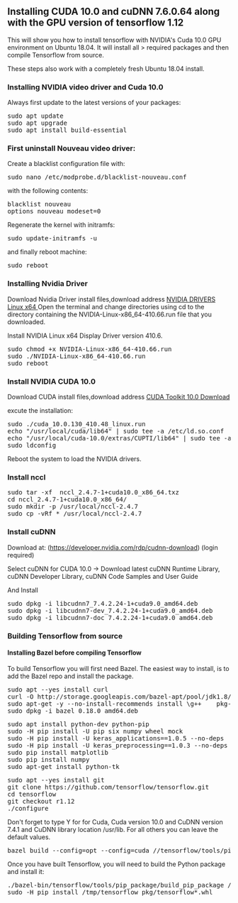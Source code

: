 ## Installing CUDA 10.0 and cuDNN 7.6.0.64 along with the GPU version of tensorflow 1.12

This will show you how to install tensorflow with NVIDIA's Cuda 10.0 GPU environment on Ubuntu 18.04. It will install all > required packages and then compile Tensorflow from source. 

These steps also work with a completely fresh Ubuntu 18.04 install.

###  Installing NVIDIA video driver and Cuda 10.0

Always first update to the latest versions of your packages:


<pre>sudo apt update
sudo apt upgrade
sudo apt install build-essential
</pre>

###  First uninstall Nouveau video driver:

Create a blacklist configuration file with:

<pre>sudo nano /etc/modprobe.d/blacklist-nouveau.conf</pre>

with the following contents:

<pre>blacklist nouveau
options nouveau modeset=0</pre>

Regenerate the kernel with initramfs:

<pre>sudo update-initramfs -u</pre>

and finally reboot machine:

<pre>sudo reboot</pre>

###  Installing Nvidia Driver
Download Nvidia Driver install files,download address [NVIDIA DRIVERS Linux x64 ](https://www.nvidia.com/Download/driverResults.aspx/138959/en-us)
Open the terminal and change directories using cd to the directory containing the NVIDIA-Linux-x86_64-410.66.run file that you downloaded.

Install NVIDIA Linux x64 Display Driver version 410.6.
<pre>sudo chmod +x NVIDIA-Linux-x86_64-410.66.run  
sudo ./NVIDIA-Linux-x86_64-410.66.run  
sudo reboot</pre>  
 
###  Install NVIDIA CUDA 10.0
Download CUDA install files,download address [CUDA Toolkit 10.0 Download](https://developer.nvidia.com/cuda-downloads?target_os=Linux&target_arch=x86_64&target_distro=Ubuntu&target_version=1804&target_type=runfilelocal)


excute the installation:

<pre>sudo ./cuda_10.0.130_410.48_linux.run
echo "/usr/local/cuda/lib64" | sudo tee -a /etc/ld.so.conf
echo "/usr/local/cuda-10.0/extras/CUPTI/lib64" | sudo tee -a /etc/ld.so.conf
sudo ldconfig
</pre>

Reboot the system to load the NVIDIA drivers.

###  Install nccl
<pre>sudo tar -xf  nccl_2.4.7-1+cuda10.0_x86_64.txz 
cd nccl_2.4.7-1+cuda10.0_x86_64/
sudo mkdir -p /usr/local/nccl-2.4.7
sudo cp -vRf * /usr/local/nccl-2.4.7
</pre>

###  Install cuDNN
Download at: (https://developer.nvidia.com/rdp/cudnn-download) (login required)

Select cuDNN for CUDA 10.0 -> Download latest cuDNN Runtime Library, cuDNN Developer Library, cuDNN Code Samples and User Guide

And Install

<pre>sudo dpkg -i libcudnn7_7.4.2.24-1+cuda9.0_amd64.deb
sudo dpkg -i libcudnn7-dev_7.4.2.24-1+cuda9.0_amd64.deb
sudo dpkg -i libcudnn7-doc_7.4.2.24-1+cuda9.0_amd64.deb</pre>

###  Building Tensorflow from source
####  Installing Bazel before compiling Tensorflow

To build Tensorflow you will first need Bazel. The easiest way to install, is to add the Bazel repo and install the package.
<pre>
sudo apt --yes install curl
curl -O http://storage.googleapis.com/bazel-apt/pool/jdk1.8/b/bazel/bazel_0.18.0_amd64.deb
sudo apt-get -y --no-install-recommends install \g++    pkg-config    python    unzip    zip    zlib1g-dev
sudo dpkg -i bazel_0.18.0_amd64.deb
</pre>
<pre>
sudo apt install python-dev python-pip
sudo -H pip install -U pip six numpy wheel mock
sudo -H pip install -U keras_applications==1.0.5 --no-deps
sudo -H pip install -U keras_preprocessing==1.0.3 --no-deps
sudo pip install matplotlib
sudo pip install numpy
sudo apt-get install python-tk
</pre>
<pre>
sudo apt --yes install git
git clone https://github.com/tensorflow/tensorflow.git
cd tensorflow
git checkout r1.12
./configure
</pre>
Don't forget to type Y for for Cuda, Cuda version 10.0 and CuDNN version 7.4.1 and CuDNN library location /usr/lib. For all others you can leave the default values.
<pre>
bazel build --config=opt --config=cuda //tensorflow/tools/pip_package:build_pip_package
</pre>
Once you have built Tensorflow, you will need to build the Python package and install it:
<pre>
./bazel-bin/tensorflow/tools/pip_package/build_pip_package /tmp/tensorflow_pkg
sudo -H pip install /tmp/tensorflow_pkg/tensorflow*.whl
</pre>





</pre>
